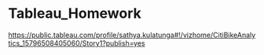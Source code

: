 # Tableau_Homework

https://public.tableau.com/profile/sathya.kulatunga#!/vizhome/CitiBikeAnalytics_15796508405060/Story1?publish=yes
